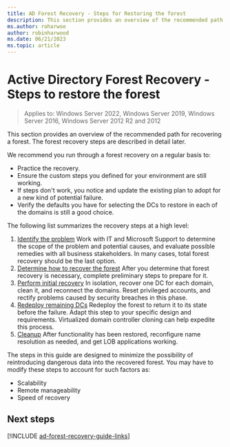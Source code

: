 ```yaml
---
title: AD Forest Recovery - Steps for Restoring the forest
description: This section provides an overview of the recommended path for recovering a forest. The forest recovery steps are described in detail later.
ms.author: roharwoo
author: robinharwood
ms.date: 06/21/2023
ms.topic: article
---
```


# Active Directory Forest Recovery - Steps to restore the forest

> Applies to: Windows Server 2022, Windows Server 2019, Windows Server 2016, Windows Server 2012 R2 and 2012

This section provides an overview of the recommended path for recovering a forest. The forest recovery steps are described in detail later.

We recommend you run through a forest recovery on a regular basis to:

- Practice the recovery.
- Ensure the custom steps you defined for your environment are still working.
- If steps don't work, you notice and update the existing plan to adopt for a new kind of potential failure.
- Verify the defaults you have for selecting the DCs to restore in each of the domains is still a good choice.

The following list summarizes the recovery steps at a high level:

1. [Identify the problem](ad-forest-recovery-identify-the-problem.md)
    Work with IT and Microsoft Support to determine the scope of the problem and
    potential causes, and evaluate possible remedies with all business
    stakeholders. In many cases, total forest recovery should be the last option.
1. [Determine how to recover the forest](ad-forest-recovery-determine-how-to-recover.md)
    After you determine that forest recovery is necessary, complete preliminary
    steps to prepare for it.
1. [Perform initial recovery](ad-forest-recovery-perform-initial-recovery.md)
    In isolation, recover one DC for each domain, clean it, and reconnect the
    domains. Reset privileged accounts, and rectify problems caused by security
    breaches in this phase.
1. [Redeploy remaining DCs](ad-forest-recovery-restore-additional-dcs.md)
    Redeploy the forest to return it to its state before the failure. Adapt this step to your specific design and requirements. Virtualized domain controller cloning can help expedite this process.
1. [Cleanup](ad-forest-recovery-cleanup.md)
    After functionality has been restored, reconfigure name resolution as
    needed, and get LOB applications working.

The steps in this guide are designed to minimize the possibility of
reintroducing dangerous data into the recovered forest. You may have to modify
these steps to account for such factors as:

- Scalability
- Remote manageability
- Speed of recovery

## Next steps

[!INCLUDE [ad-forest-recovery-guide-links](includes/ad-forest-recovery-guide-links.md)]
